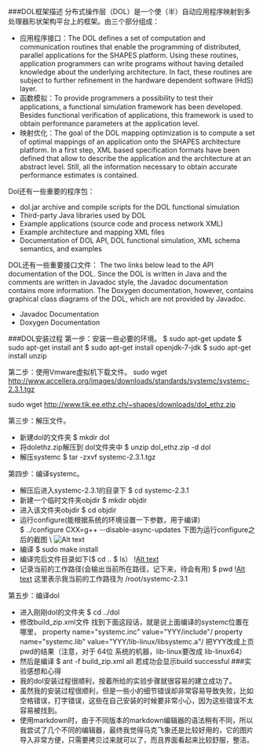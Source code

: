 ###DOL框架描述
分布式操作层（DOL）是一个使（半）自动应用程序映射到多处理器形状架构平台上的框架。由三个部分组成：
- 应用程序接口：The DOL defines a set of computation and communication routines that enable the programming of distributed, parallel applications for the SHAPES platform. Using these routines, application programmers can write programs without having detailed knowledge about the underlying architecture. In fact, these routines are subject to further refinement in the hardware dependent software (HdS) layer.
- 函数模拟：To provide programmers a possibility to test their applications, a functional simulation framework has been developed. Besides functional verification of applications, this framework is used to obtain performance parameters at the application level.
- 映射优化：The goal of the DOL mapping optimization is to compute a set of optimal mappings of an application onto the SHAPES architecture platform. In a first step, XML based specification formats have been defined that allow to describe the application and the architecture at an abstract level. Still, all the information necessary to obtain accurate performance estimates is contained.

Dol还有一些重要的程序包：
- dol.jar archive and compile scripts for the DOL functional simulation
- Third-party Java libraries used by DOL
- Example applications (source code and process network XML)
- Example architecture and mapping XML files
- Documentation of DOL API, DOL functional simulation, XML schema semantics, and examples

DOL还有一些重要接口文件：
The two links below lead to the API documentation of the DOL. Since the DOL is written in Java and the comments are written in Javadoc style, the Javadoc documentation contains more information. The Doxygen documentation, however, contains graphical class diagrams of the DOL, which are not provided by Javadoc.
- Javadoc Documentation
- Doxygen Documentation

###DOL安装过程
第一步：安装一些必要的环境。
                \$	sudo apt-get update
                \$	sudo apt-get install ant
				\$ 	sudo apt-get install openjdk-7-jdk
				\$	sudo apt-get install unzip

第二步：使用Vmware虚拟机下载文件。
                sudo wget http://www.accellera.org/images/downloads/standards/systemc/systemc-2.3.1.tgz

sudo wget http://www.tik.ee.ethz.ch/~shapes/downloads/dol_ethz.zip

第三步：解压文件。
 -  新建dol的文件夹      \$	mkdir dol
 - 将dolethz.zip解压到 dol文件夹中   \$	unzip dol_ethz.zip -d dol
 -  解压systemc        \$	tar -zxvf systemc-2.3.1.tgz
                 
第四步：编译systemc。
-  解压后进入systemc-2.3.1的目录下  \$	cd systemc-2.3.1
- 新建一个临时文件夹objdir    \$	mkdir objdir
- 进入该文件夹objdir    \$	cd objdir
-  运行configure(能根据系统的环境设置一下参数，用于编译)   
      \$	../configure CXX=g++ --disable-async-updates
                下图为运行configure之后的截图
                \ ![Alt text](./1475940667038.png)
- 编译   \$	sudo make install
-  编译完后文件目录如下(\$ cd ..        \$ ls）
               \![Alt text](./1475940862669.png)
- 记录当前的工作路径(会输出当前所在路径，记下来，待会有用)  \$	pwd
               \![Alt text](./1475940886867.png)
                这里表示我当前的工作路径为 /root/systemc-2.3.1
                
第五步：编译dol
- 进入刚刚dol的文件夹     \$	cd ../dol
- 修改build_zip.xml文件
找到下面这段话，就是说上面编译的systemc位置在哪里，
 property name="systemc.inc" value="YYY/include"/
 property name="systemc.lib" value="YYY/lib-linux/libsystemc.a"/
 把YYY改成上页pwd的结果（注意，对于  64位 系统的机器，lib-linux要改成             lib-linux64）
- 然后是编译      \$	ant -f build_zip.xml all
若成功会显示build successful
###实验感想和心得
- 我的dol安装过程很顺利，按着所给的实验步骤就很容易的建立成功了。
- 虽然我的安装过程很顺利，但是一些小的细节错误却非常容易导致失败，比如空格错误，打字错误，这些在自己安装的时候要非常小心，因为这些错误不太容易被找到。
- 使用markdown时，由于不同版本的markdown编辑器的语法稍有不同，所以我尝试了几个不同的编辑器，最终我觉得马克飞象还是比较好用的，它的图片导入非常方便，只需要拷贝过来就可以了，而且界面看起来比较舒服，整洁。






